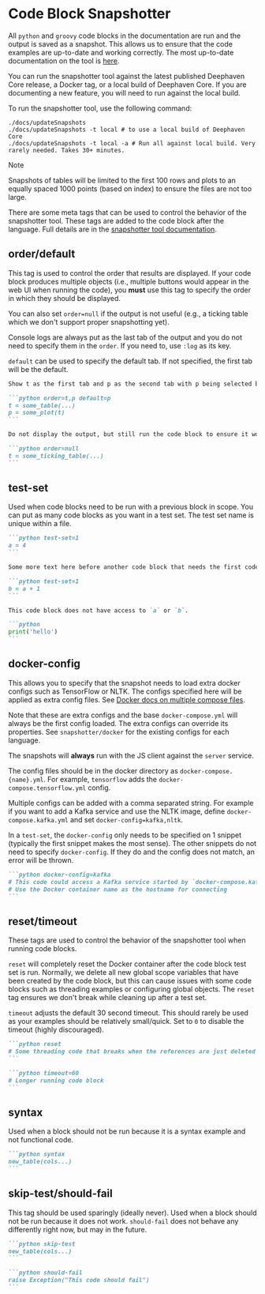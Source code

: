 # Code Block Snapshotter

All `python` and `groovy` code blocks in the documentation are run and the output is saved as a snapshot. This allows us to ensure that the code examples are up-to-date and working correctly. The most up-to-date documentation on the tool is [here](https://github.com/deephaven/salmon/tree/main/tools/snapshotter#snapshotter-tool).

You can run the snapshotter tool against the latest published Deephaven Core release, a Docker tag, or a local build of Deephaven Core. If you are documenting a new feature, you will need to run against the local build.

To run the snapshotter tool, use the following command:

```
./docs/updateSnapshots
./docs/updateSnapshots -t local # to use a local build of Deephaven Core
./docs/updateSnapshots -t local -a # Run all against local build. Very rarely needed. Takes 30+ minutes.
```

> [!NOTE]
> Snapshots of tables will be limited to the first 100 rows and plots to an equally spaced 1000 points (based on index) to ensure the files are not too large.

There are some meta tags that can be used to control the behavior of the snapshotter tool. These tags are added to the code block after the language. Full details are in the [snapshotter tool documentation](https://github.com/deephaven/salmon/tree/main/tools/snapshotter#snapshotter-tool).

## order/default

This tag is used to control the order that results are displayed. If your code block produces multiple objects (i.e., multiple buttons would appear in the web UI when running the code), you __must__ use this tag to specify the order in which they should be displayed.

You can also set `order=null` if the output is not useful (e.g., a ticking table which we don't support proper snapshotting yet).

Console logs are always put as the last tab of the output and you do not need to specify them in the `order`. If you need to, use `:log` as its key.

`default` can be used to specify the default tab. If not specified, the first tab will be the default.

````markdown
Show t as the first tab and p as the second tab with p being selected by default.

```python order=t,p default=p
t = some_table(...)
p = some_plot(t)
```

Do not display the output, but still run the code block to ensure it works.

```python order=null
t = some_ticking_table(...)
```
````

## test-set

Used when code blocks need to be run with a previous block in scope. You can put as many code blocks as you want in a test set. The test set name is unique within a file.

````markdown
```python test-set=1
a = 4
```

Some more text here before another code block that needs the first code block result.

```python test-set=1
b = a + 1
```

This code block does not have access to `a` or `b`.

```python
print('hello')
```
````

## docker-config

This allows you to specify that the snapshot needs to load extra docker configs such as TensorFlow or NLTK. The configs specified here will be applied as extra config files. See [Docker docs on multiple compose files](https://docs.docker.com/compose/extends/#understanding-multiple-compose-files).

Note that these are extra configs and the base `docker-compose.yml` will always be the first config loaded. The extra configs can override its properties. See `snapshotter/docker` for the existing configs for each language.

The snapshots will __always__ run with the JS client against the `server` service.

The config files should be in the docker directory as `docker-compose.{name}.yml`. For example, `tensorflow` adds the `docker-compose.tensorflow.yml` config.

Multiple configs can be added with a comma separated string. For example if you want to add a Kafka service and use the NLTK image, define `docker-compose.kafka.yml` and set `docker-config=kafka,nltk`.

In a `test-set`, the `docker-config` only needs to be specified on 1 snippet (typically the first snippet makes the most sense). The other snippets do not need to specify `docker-config`. If they do and the config does not match, an error will be thrown.

````markdown
```python docker-config=kafka
# This code could access a Kafka service started by `docker-compose.kafka.yml`
# Use the Docker container name as the hostname for connecting
```
````

## reset/timeout

These tags are used to control the behavior of the snapshotter tool when running code blocks.

`reset` will completely reset the Docker container after the code block test set is run. Normally, we delete all new global scope variables that have been created by the code block, but this can cause issues with some code blocks such as threading examples or configuring global objects. The `reset` tag ensures we don't break while cleaning up after a test set.

`timeout` adjusts the default 30 second timeout. This should rarely be used as your examples should be relatively small/quick. Set to `0` to disable the timeout (highly discouraged).

````markdown
```python reset
# Some threading code that breaks when the references are just deleted instead of stopping the thread.
```

```python timeout=60
# Longer running code block
```
````

## syntax

Used when a block should not be run because it is a syntax example and not functional code.

````markdown
```python syntax
new_table(cols...)
```
````

## skip-test/should-fail

This tag should be used sparingly (ideally never). Used when a block should not be run because it does not work. `should-fail` does not behave any differently right now, but may in the future.

````markdown
```python skip-test
new_table(cols...)
```

```python should-fail
raise Exception("This code should fail")
```
````